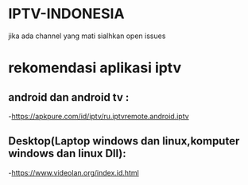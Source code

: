 # IPTV-INDONESIA
jika ada channel yang mati sialhkan open issues


# rekomendasi aplikasi iptv


## android dan android tv :
-https://apkpure.com/id/iptv/ru.iptvremote.android.iptv


## Desktop(Laptop windows dan linux,komputer windows dan linux Dll):
-https://www.videolan.org/index.id.html
